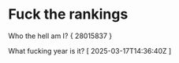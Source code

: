 # Fuck the rankings

Who the hell am I?
{ 28015837 }

What fucking year is it?
[ 2025-03-17T14:36:40Z ]
